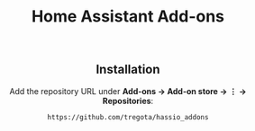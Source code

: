 <div align="center">
<h1>Home Assistant Add-ons</h1>
<br>

## Installation

Add the repository URL under **Add-ons → Add-on store → ⋮ → Repositories**:

    https://github.com/tregota/hassio_addons

